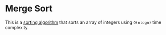 # Merge Sort
This is a [sorting algorithm](https://en.wikipedia.org/wiki/Merge_sort) that sorts an array of integers using `O(nlogn)` time complexity.
